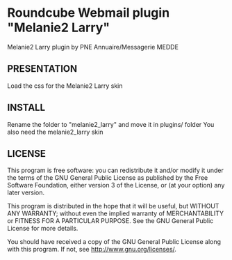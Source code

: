 Roundcube Webmail plugin "Melanie2 Larry"
=======================================

Melanie2 Larry plugin by PNE Annuaire/Messagerie MEDDE


PRESENTATION
------------

Load the css for the Melanie2 Larry skin


INSTALL
-------

Rename the folder to "melanie2_larry" and move it in plugins/ folder
You also need the melanie2_larry skin


LICENSE
-------
This program is free software: you can redistribute it and/or modify it under the terms of the GNU General Public License as published by the Free Software Foundation, either version 3 of the License, or (at your option) any later version.

This program is distributed in the hope that it will be useful, but WITHOUT ANY WARRANTY; without even the implied warranty of MERCHANTABILITY or FITNESS FOR A PARTICULAR PURPOSE. See the GNU General Public License for more details.

You should have received a copy of the GNU General Public License along with this program. If not, see http://www.gnu.org/licenses/.